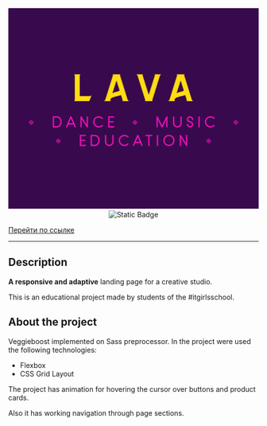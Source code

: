 <div align="center">
<img src="./readme-assets/fulllogo-readme.png">
</div>

<div align="center">
<img alt="Static Badge" src="https://img.shields.io/badge/made%20by-%23itgirlsschool-violet">
</div>

<a href="https://xeni-ya.github.io/Lava-Studio/">Перейти по ссылке</a>

---

## Description

**A responsive and adaptive** landing page for a creative studio.

This is an educational project made by students of the #itgirlsschool.

## About the project

Veggieboost implemented on Sass preprocessor. In the project were used the following technologies:

- Flexbox
- CSS Grid Layout

The project has animation for hovering the cursor over buttons and product cards.

Also it has working navigation through page sections.
